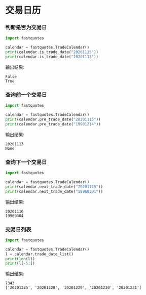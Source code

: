 # 交易日历

### 判断是否为交易日

```py
import fastquotes

calendar = fastquotes.TradeCalendar()
print(calendar.is_trade_date("20201115"))
print(calendar.is_trade_date("20201113"))
```

输出结果:

```
False
True
```



### 查询前一个交易日   

```py
import fastquotes

calendar = fastquotes.TradeCalendar()
print(calendar.pre_trade_date("20201115"))
print(calendar.pre_trade_date("19901214"))
```

输出结果:

```
20201113
None
```

### 查询下一个交易日

```py
import fastquotes

calendar = fastquotes.TradeCalendar()
print(calendar.next_trade_date("20201115"))
print(calendar.next_trade_date("19960301"))
```

输出结果:

```
20201116
19960304
```

### 交易日列表   


```py
import fastquotes

calendar = fastquotes.TradeCalendar()
l = calendar.trade_date_list()
print(len(l))
print(l[-5:])
```

输出结果:

```
7343
['20201225', '20201228', '20201229', '20201230', '20201231']
```
